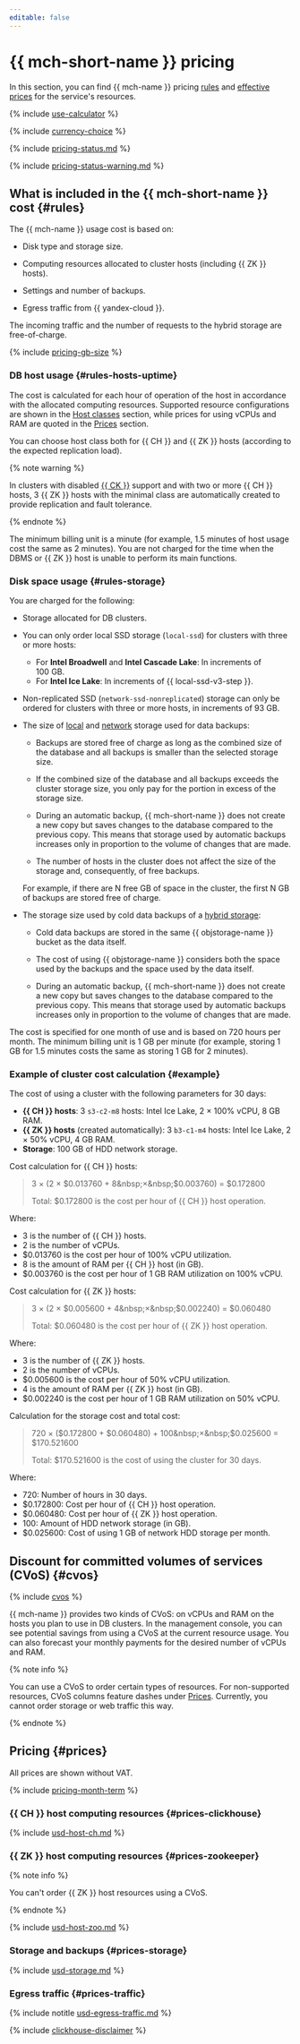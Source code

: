 ```yaml
---
editable: false
---
```


# {{ mch-short-name }} pricing

In this section, you can find {{ mch-name }} pricing [rules](#rules) and [effective prices](#prices) for the service's resources.


{% include [use-calculator](../_includes/pricing/use-calculator.md) %}

{% include [currency-choice](../_includes/pricing/currency-choice.md) %}


{% include [pricing-status.md](../_includes/mdb/pricing-status.md) %}

{% include [pricing-status-warning.md](../_includes/mdb/pricing-status-warning.md) %}

## What is included in the {{ mch-short-name }} cost {#rules}

The {{ mch-name }} usage cost is based on:

* Disk type and storage size.

* Computing resources allocated to cluster hosts (including {{ ZK }} hosts).

* Settings and number of backups.

* Egress traffic from {{ yandex-cloud }}.

The incoming traffic and the number of requests to the hybrid storage are free-of-charge.

{% include [pricing-gb-size](../_includes/pricing-gb-size.md) %}

### DB host usage {#rules-hosts-uptime}

The cost is calculated for each hour of operation of the host in accordance with the allocated computing resources. Supported resource configurations are shown in the [Host classes](concepts/instance-types.md) section, while prices for using vCPUs and RAM are quoted in the [Prices](#prices) section.

You can choose host class both for {{ CH }} and {{ ZK }} hosts (according to the expected replication load).

{% note warning %}

In clusters with disabled [{{ CK }}](./concepts/replication.md#ck) support and with two or more {{ CH }} hosts, 3 {{ ZK }} hosts with the minimal class are automatically created to provide replication and fault tolerance.

{% endnote %}

The minimum billing unit is a minute (for example, 1.5 minutes of host usage cost the same as 2 minutes). You are not charged for the time when the DBMS or {{ ZK }} host is unable to perform its main functions.

### Disk space usage {#rules-storage}

You are charged for the following:

* Storage allocated for DB clusters.


* You can only order local SSD storage (`local-ssd`) for clusters with three or more hosts:
   * For **Intel Broadwell** and **Intel Cascade Lake**: In increments of 100 GB.
   * For **Intel Ice Lake**: In increments of {{ local-ssd-v3-step }}.
* Non-replicated SSD (`network-ssd-nonreplicated`) storage can only be ordered for clusters with three or more hosts, in increments of 93 GB.


* The size of [local](concepts/storage.md#local-storage-features) and [network](concepts/storage.md) storage used for data backups:

   * Backups are stored free of charge as long as the combined size of the database and all backups is smaller than the selected storage size.

   * If the combined size of the database and all backups exceeds the cluster storage size, you only pay for the portion in excess of the storage size.

   * During an automatic backup, {{ mch-short-name }} does not create a new copy but saves changes to the database compared to the previous copy. This means that storage used by automatic backups increases only in proportion to the volume of changes that are made.

   * The number of hosts in the cluster does not affect the size of the storage and, consequently, of free backups.

   For example, if there are N free GB of space in the cluster, the first N GB of backups are stored free of charge.

* The storage size used by cold data backups of a [hybrid storage](concepts/storage.md#hybrid-storage-features):

   * Cold data backups are stored in the same {{ objstorage-name }} bucket as the data itself.

   * The cost of using {{ objstorage-name }} considers both the space used by the backups and the space used by the data itself.

   * During an automatic backup, {{ mch-short-name }} does not create a new copy but saves changes to the database compared to the previous copy. This means that storage used by automatic backups increases only in proportion to the volume of changes that are made.

The cost is specified for one month of use and is based on 720 hours per month. The minimum billing unit is 1 GB per minute (for example, storing 1 GB for 1.5 minutes costs the same as storing 1 GB for 2 minutes).

### Example of cluster cost calculation {#example}

The cost of using a cluster with the following parameters for 30 days:

* **{{ CH }} hosts**: 3 `s3-c2-m8` hosts: Intel Ice Lake, 2 × 100% vCPU, 8 GB RAM.
* **{{ ZK }} hosts** (created automatically): 3 `b3-c1-m4` hosts: Intel Ice Lake, 2 × 50% vCPU, 4 GB RAM.
* **Storage**: 100 GB of HDD network storage.

Cost calculation for {{ CH }} hosts:


> 
> 3 × (2&nbsp;×&nbsp;$0.013760 + 8&nbsp;×&nbsp;$0.003760) = $0.172800
> 
>
> Total: $0.172800 is the cost per hour of {{ CH }} host operation.



Where:
* 3 is the number of {{ CH }} hosts.
* 2 is the number of vCPUs.
* $0.013760 is the cost per hour of 100% vCPU utilization.
* 8 is the amount of RAM per {{ CH }} host (in GB).
* $0.003760 is the cost per hour of 1 GB RAM utilization on 100% vCPU.

Cost calculation for {{ ZK }} hosts:


> 
> 3 × (2&nbsp;×&nbsp;$0.005600 + 4&nbsp;×&nbsp;$0.002240) = $0.060480
> 
>
> Total: $0.060480 is the cost per hour of {{ ZK }} host operation.



Where:
* 3 is the number of {{ ZK }} hosts.
* 2 is the number of vCPUs.
* $0.005600 is the cost per hour of 50% vCPU utilization.
* 4 is the amount of RAM per {{ ZK }} host (in GB).
* $0.002240 is the cost per hour of 1 GB RAM utilization on 50% vCPU.

Calculation for the storage cost and total cost:


> 
> 720 × ($0.172800 + $0.060480) + 100&nbsp;×&nbsp;$0.025600 = $170.521600
> 
>
> Total: $170.521600 is the cost of using the cluster for 30 days.



Where:
* 720: Number of hours in 30 days.
* $0.172800: Cost per hour of {{ CH }} host operation.
* $0.060480: Cost per hour of {{ ZK }} host operation.
* 100: Amount of HDD network storage (in GB).
* $0.025600: Cost of using 1 GB of network HDD storage per month.


## Discount for committed volumes of services (CVoS) {#cvos}

{% include [cvos](../_includes/mdb/cvos.md) %}

{{ mch-name }} provides two kinds of CVoS: on vCPUs and RAM on the hosts you plan to use in DB clusters. In the management console, you can see potential savings from using a CVoS at the current resource usage. You can also forecast your monthly payments for the desired number of vCPUs and RAM.

{% note info %}

You can use a CVoS to order certain types of resources. For non-supported resources, CVoS columns feature dashes under [Prices](#prices). Currently, you cannot order storage or web traffic this way.

{% endnote %}


## Pricing {#prices}


All prices are shown without VAT.


{% include [pricing-month-term](../_includes/mdb/pricing-month-term.md) %}

### {{ CH }} host computing resources {#prices-clickhouse}





{% include [usd-host-ch.md](../_pricing/managed-clickhouse/usd-host-ch.md) %}




### {{ ZK }} host computing resources {#prices-zookeeper}


{% note info %}

You can't order {{ ZK }} host resources using a CVoS.

{% endnote %}




{% include [usd-host-zoo.md](../_pricing/managed-clickhouse/usd-host-zoo.md) %}




### Storage and backups {#prices-storage}





{% include [usd-storage.md](../_pricing/managed-clickhouse/usd-storage.md) %}




### Egress traffic {#prices-traffic}





{% include notitle [usd-egress-traffic.md](../_pricing/usd-egress-traffic.md) %}




{% include [clickhouse-disclaimer](../_includes/clickhouse-disclaimer.md) %}
